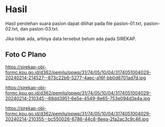 # Hasil

Hasil perolehan suara paslon dapat dilihat pada file paslon-01.txt, paslon-02.txt, dan paslon-03.txt.

Jika tidak ada, artinya data tersebut belum ada pada SIREKAP.

## Foto C Plano

https://sirekap-obj-formc.kpu.go.id/d362/pemilu/ppwp/31/74/05/10/04/3174051004029-20240214-214527--873c22b6-5277-4aec-a16f-bb0d6701ad7d.jpg

https://sirekap-obj-formc.kpu.go.id/d362/pemilu/ppwp/31/74/05/10/04/3174051004029-20240214-210345--68dd3951-6e5e-4549-8e65-753e094d3e4a.jpg

https://sirekap-obj-formc.kpu.go.id/d362/pemilu/ppwp/31/74/05/10/04/3174051004029-20240214-210355--bc550026-6786-44c8-8eea-2fa2ac3c9c46.jpg
